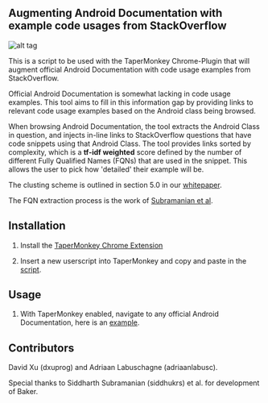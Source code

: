 ## Augmenting Android Documentation with example code usages from StackOverflow

![alt tag](https://raw.github.com/dxuprog/androidDocsAugment/master/screenshot2.png)

This is a script to be used with the TaperMonkey Chrome-Plugin that will augment official Android Documentation with code usage examples from StackOverflow.

Official Android Documentation is somewhat lacking in code usage examples. This tool aims to fill in this information gap by providing links to relevant code usage examples based on the Android class being browsed.

When browsing Android Documentation, the tool extracts the Android Class in question, and injects in-line links to StackOverflow questions that have code snippets using that Android Class. The tool provides links sorted by complexity, which is a <b>tf-idf weighted</b> score defined by the number of different Fully Qualified Names (FQNs) that are used in the snippet. This allows the user to pick how 'detailed' their example will be.

The clusting scheme is outlined in section 5.0 in our [whitepaper](androidDocsAugmentWhitePaper.pdf).

The FQN extraction process is the work of [Subramanian et al](http://dl.acm.org/citation.cfm?id=2568313).

## Installation

1. Install the [TaperMonkey Chrome Extension](https://chrome.google.com/webstore/detail/tampermonkey/dhdgffkkebhmkfjojejmpbldmpobfkfo)

2. Insert a new userscript into TaperMonkey and copy and paste in the [script](androidDocsAugment.js).

## Usage

1. With TaperMonkey enabled, navigate to any official Android Documentation, here is an [example](http://developer.android.com/reference/android/database/sqlite/SQLiteQueryBuilder.html).

## Contributors
David Xu (dxuprog) and Adriaan Labuschagne (adriaanlabusc).

Special thanks to Siddharth Subramanian (siddhukrs) et al. for development of Baker.